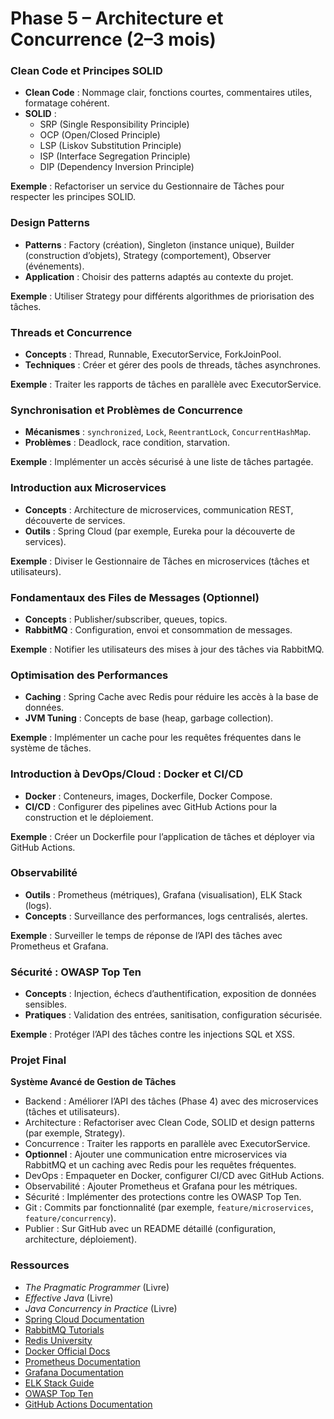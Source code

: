 # Phase 5 – Architecture et Concurrence (2–3 mois)

### Clean Code et Principes SOLID
- **Clean Code** : Nommage clair, fonctions courtes, commentaires utiles, formatage cohérent.  
- **SOLID** :  
  - SRP (Single Responsibility Principle)  
  - OCP (Open/Closed Principle)  
  - LSP (Liskov Substitution Principle)  
  - ISP (Interface Segregation Principle)  
  - DIP (Dependency Inversion Principle)  

**Exemple** : Refactoriser un service du Gestionnaire de Tâches pour respecter les principes SOLID.  

### Design Patterns
- **Patterns** : Factory (création), Singleton (instance unique), Builder (construction d’objets), Strategy (comportement), Observer (événements).  
- **Application** : Choisir des patterns adaptés au contexte du projet.  

**Exemple** : Utiliser Strategy pour différents algorithmes de priorisation des tâches.  

### Threads et Concurrence
- **Concepts** : Thread, Runnable, ExecutorService, ForkJoinPool.  
- **Techniques** : Créer et gérer des pools de threads, tâches asynchrones.  

**Exemple** : Traiter les rapports de tâches en parallèle avec ExecutorService.  

### Synchronisation et Problèmes de Concurrence
- **Mécanismes** : `synchronized`, `Lock`, `ReentrantLock`, `ConcurrentHashMap`.  
- **Problèmes** : Deadlock, race condition, starvation.  

**Exemple** : Implémenter un accès sécurisé à une liste de tâches partagée.  

### Introduction aux Microservices
- **Concepts** : Architecture de microservices, communication REST, découverte de services.  
- **Outils** : Spring Cloud (par exemple, Eureka pour la découverte de services).  

**Exemple** : Diviser le Gestionnaire de Tâches en microservices (tâches et utilisateurs).  

### Fondamentaux des Files de Messages (Optionnel)
- **Concepts** : Publisher/subscriber, queues, topics.  
- **RabbitMQ** : Configuration, envoi et consommation de messages.  

**Exemple** : Notifier les utilisateurs des mises à jour des tâches via RabbitMQ.  

### Optimisation des Performances
- **Caching** : Spring Cache avec Redis pour réduire les accès à la base de données.  
- **JVM Tuning** : Concepts de base (heap, garbage collection).  

**Exemple** : Implémenter un cache pour les requêtes fréquentes dans le système de tâches.  

### Introduction à DevOps/Cloud : Docker et CI/CD
- **Docker** : Conteneurs, images, Dockerfile, Docker Compose.  
- **CI/CD** : Configurer des pipelines avec GitHub Actions pour la construction et le déploiement.  

**Exemple** : Créer un Dockerfile pour l’application de tâches et déployer via GitHub Actions.  

### Observabilité
- **Outils** : Prometheus (métriques), Grafana (visualisation), ELK Stack (logs).  
- **Concepts** : Surveillance des performances, logs centralisés, alertes.  

**Exemple** : Surveiller le temps de réponse de l’API des tâches avec Prometheus et Grafana.  

### Sécurité : OWASP Top Ten
- **Concepts** : Injection, échecs d’authentification, exposition de données sensibles.  
- **Pratiques** : Validation des entrées, sanitisation, configuration sécurisée.  

**Exemple** : Protéger l’API des tâches contre les injections SQL et XSS.  

### Projet Final
**Système Avancé de Gestion de Tâches**  
- Backend : Améliorer l’API des tâches (Phase 4) avec des microservices (tâches et utilisateurs).  
- Architecture : Refactoriser avec Clean Code, SOLID et design patterns (par exemple, Strategy).  
- Concurrence : Traiter les rapports en parallèle avec ExecutorService.  
- **Optionnel** : Ajouter une communication entre microservices via RabbitMQ et un caching avec Redis pour les requêtes fréquentes.  
- DevOps : Empaqueter en Docker, configurer CI/CD avec GitHub Actions.  
- Observabilité : Ajouter Prometheus et Grafana pour les métriques.  
- Sécurité : Implémenter des protections contre les OWASP Top Ten.  
- Git : Commits par fonctionnalité (par exemple, `feature/microservices`, `feature/concurrency`).  
- Publier : Sur GitHub avec un README détaillé (configuration, architecture, déploiement).  

### Ressources
- *The Pragmatic Programmer* (Livre)  
- *Effective Java* (Livre)  
- *Java Concurrency in Practice* (Livre)  
- [Spring Cloud Documentation](https://spring.io/projects/spring-cloud)  
- [RabbitMQ Tutorials](https://www.rabbitmq.com/getstarted.html)  
- [Redis University](https://university.redis.com/)  
- [Docker Official Docs](https://docs.docker.com/)  
- [Prometheus Documentation](https://prometheus.io/docs/introduction/overview/)  
- [Grafana Documentation](https://grafana.com/docs/)  
- [ELK Stack Guide](https://www.elastic.co/what-is/elk-stack)  
- [OWASP Top Ten](https://owasp.org/www-project-top-ten/)  
- [GitHub Actions Documentation](https://docs.github.com/en/actions)  